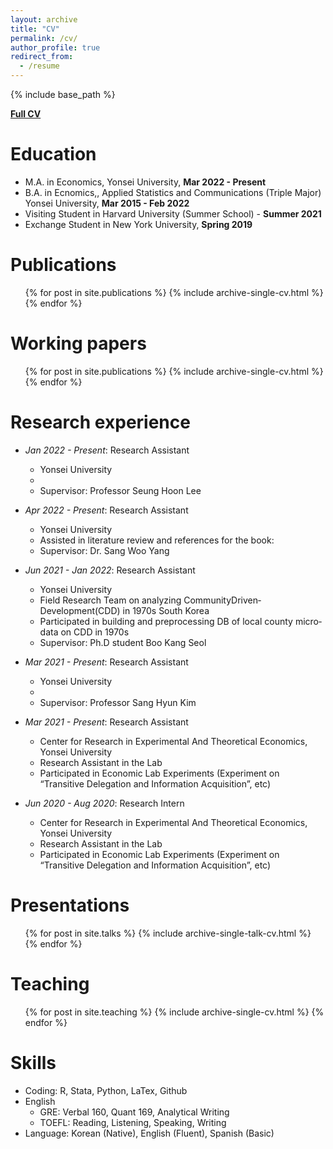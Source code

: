 ```yaml
---
layout: archive
title: "CV"
permalink: /cv/
author_profile: true
redirect_from:
  - /resume
---
```


{% include base_path %}

[**Full CV**](www.youtube.com)

Education
======
* M.A. in Economics, Yonsei University, **Mar 2022 - Present**
* B.A. in Ecnomics,, Applied Statistics and Communications (Triple Major) Yonsei University, **Mar 2015 - Feb 2022**
* Visiting Student in Harvard University (Summer School) - **Summer 2021**
* Exchange Student in New York University, **Spring 2019**

Publications
======
  <ul>{% for post in site.publications %}
    {% include archive-single-cv.html %}
  {% endfor %}</ul>

Working papers
======
  <ul>{% for post in site.publications %}
    {% include archive-single-cv.html %}
  {% endfor %}</ul>

Research experience
======
* *Jan 2022 - Present*: Research Assistant
  * Yonsei University
  * 
  * Supervisor: Professor Seung Hoon Lee


* *Apr 2022 - Present*: Research Assistant
  * Yonsei University
  * Assisted in literature review and references for the book:
  * Supervisor: Dr. Sang Woo Yang 


* *Jun 2021 - Jan 2022*: Research Assistant
  * Yonsei University
  * Field Research Team on analyzing Community­Driven­Development(CDD) in 1970s South Korea
  * Participated in building and preprocessing DB of local county micro­data on CDD in 1970s
  * Supervisor: Ph.D student Boo Kang Seol 


* *Mar 2021 - Present*: Research Assistant
  * Yonsei University
  * 
  * Supervisor: Professor Sang Hyun Kim


* *Mar 2021 - Present*: Research Assistant
  * Center for Research in Experimental And Theoretical Economics, Yonsei University
  * Research Assistant in the Lab
  * Participated in Economic Lab Experiments (Experiment on “Transitive Delegation and Information Acquisition”, etc)


* *Jun 2020 - Aug 2020*: Research Intern
  * Center for Research in Experimental And Theoretical Economics, Yonsei University
  * Research Assistant in the Lab
  * Participated in Economic Lab Experiments (Experiment on “Transitive Delegation and Information Acquisition”, etc)  

Presentations
======
  <ul>{% for post in site.talks %}
    {% include archive-single-talk-cv.html %}
  {% endfor %}</ul>
  
Teaching
======
  <ul>{% for post in site.teaching %}
    {% include archive-single-cv.html %}
  {% endfor %}</ul>
  
Skills
======
* Coding: R, Stata, Python, LaTex, Github
* English
  * GRE: Verbal 160, Quant 169, Analytical Writing 
  * TOEFL: Reading, Listening, Speaking, Writing
* Language: Korean (Native), English (Fluent), Spanish (Basic)
